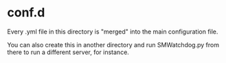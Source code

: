 # conf.d

Every .yml file in this directory is "merged" into the main configuration file.

You can also create this in another directory and run SMWatchdog.py from there to run a different server, for instance.
